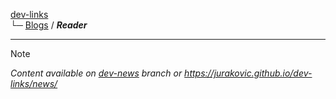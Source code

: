 
[dev-links](../README.md#content)  
└─ [Blogs](../README.md#blogs) / ***Reader***  

* * *

> [!NOTE]
> *Content available on [dev-news](https://github.com/jurakovic/dev-links/blob/dev-news-setup/README.md) branch or <https://jurakovic.github.io/dev-links/news/>*
